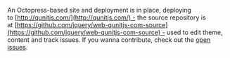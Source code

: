 An Octopress-based site and deployment is in place, deploying
to [http://qunitjs.com/](http://qunitjs.com/) - the source repository is
at [https://github.com/jquery/web-qunitjs-com-source](https://github.com/jquery/web-qunitjs-com-source) -
used to edit theme, content and track issues. If you wanna contribute,
check out the [open
issues](https://github.com/jquery/web-qunitjs-com-source/issues).
